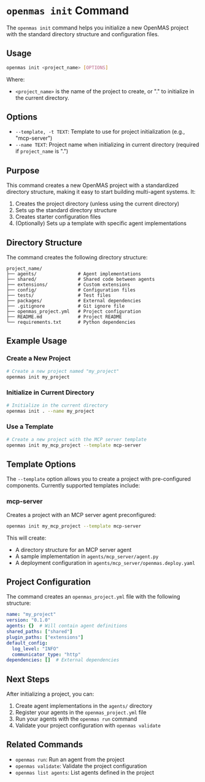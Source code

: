 # `openmas init` Command

The `openmas init` command helps you initialize a new OpenMAS project with the standard directory structure and configuration files.

## Usage

```bash
openmas init <project_name> [OPTIONS]
```

Where:
- `<project_name>` is the name of the project to create, or "." to initialize in the current directory.

## Options

- `--template, -t TEXT`: Template to use for project initialization (e.g., "mcp-server")
- `--name TEXT`: Project name when initializing in current directory (required if `project_name` is ".")

## Purpose

This command creates a new OpenMAS project with a standardized directory structure, making it easy to start building multi-agent systems. It:

1. Creates the project directory (unless using the current directory)
2. Sets up the standard directory structure
3. Creates starter configuration files
4. (Optionally) Sets up a template with specific agent implementations

## Directory Structure

The command creates the following directory structure:

```
project_name/
├── agents/               # Agent implementations
├── shared/               # Shared code between agents
├── extensions/           # Custom extensions
├── config/               # Configuration files
├── tests/                # Test files
├── packages/             # External dependencies
├── .gitignore            # Git ignore file
├── openmas_project.yml   # Project configuration
├── README.md             # Project README
└── requirements.txt      # Python dependencies
```

## Example Usage

### Create a New Project

```bash
# Create a new project named "my_project"
openmas init my_project
```

### Initialize in Current Directory

```bash
# Initialize in the current directory
openmas init . --name my_project
```

### Use a Template

```bash
# Create a new project with the MCP server template
openmas init my_mcp_project --template mcp-server
```

## Template Options

The `--template` option allows you to create a project with pre-configured components. Currently supported templates include:

### mcp-server

Creates a project with an MCP server agent preconfigured:

```bash
openmas init my_mcp_project --template mcp-server
```

This will create:
- A directory structure for an MCP server agent
- A sample implementation in `agents/mcp_server/agent.py`
- A deployment configuration in `agents/mcp_server/openmas.deploy.yaml`

## Project Configuration

The command creates an `openmas_project.yml` file with the following structure:

```yaml
name: "my_project"
version: "0.1.0"
agents: {}  # Will contain agent definitions
shared_paths: ["shared"]
plugin_paths: ["extensions"]
default_config:
  log_level: "INFO"
  communicator_type: "http"
dependencies: []  # External dependencies
```

## Next Steps

After initializing a project, you can:

1. Create agent implementations in the `agents/` directory
2. Register your agents in the `openmas_project.yml` file
3. Run your agents with the `openmas run` command
4. Validate your project configuration with `openmas validate`

## Related Commands

- `openmas run`: Run an agent from the project
- `openmas validate`: Validate the project configuration
- `openmas list agents`: List agents defined in the project
